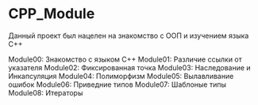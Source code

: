 # CPP_Module

Данный проект был нацелен на знакомство с ООП и изучением языка C++

Module00: Знакомство с языком C++
Module01: Различие ссылки от указателя
Module02: Фиксированная точка
Module03: Наследование и Инкапсуляция
Module04: Полиморфизм
Module05: Вылавливание ошибок
Module06: Приведние типов
Module07: Шаблоные типы
Module08: Итераторы
